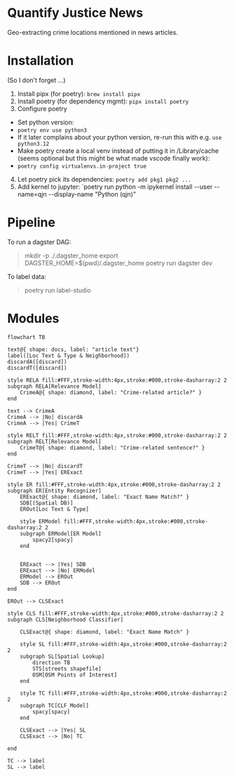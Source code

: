 # Quantify Justice News

Geo-extracting crime locations mentioned in news articles.

# Installation

(So I don't forget ...)

1. Install pipx (for poetry): `brew install pipx`
2. Install poetry (for dependency mgmt): `pipx install poetry`
3. Configure poetry
- Set python version:
- `poetry env use python3` 
-  If it later complains about your python version, re-run this with e.g. `use python3.12`
-  Make poetry create a local venv instead of putting it in /Library/cache (seems optional but this might be what made vscode finally work):
- `poetry config virtualenvs.in-project true`
4. Let poetry pick its dependencies: `poetry add pkg1 pkg2 ...`
5. Add kernel to jupyter: `poetry run python -m ipykernel install --user --name=qjn --display-name "Python (qjn)"

# Pipeline

To run a dagster DAG:
> mkdir -p ./.dagster_home
> export DAGSTER_HOME=$(pwd)/.dagster_home
> poetry run dagster dev

To label data:
> poetry run label-studio

# Modules

```mermaid
flowchart TB

text@{ shape: docs, label: "article text"}
label([Loc Text & Type & Neighborhood])
discardA([discard])
discardT([discard])

style RELA fill:#FFF,stroke-width:4px,stroke:#000,stroke-dasharray:2 2
subgraph RELA[Relevance Model]
    CrimeA@{ shape: diamond, label: "Crime-related article?" }
end

text --> CrimeA
CrimeA --> |No| discardA
CrimeA --> |Yes| CrimeT

style RELT fill:#FFF,stroke-width:4px,stroke:#000,stroke-dasharray:2 2
subgraph RELT[Relevance Model]
    CrimeT@{ shape: diamond, label: "Crime-related sentence?" }
end

CrimeT --> |No| discardT
CrimeT --> |Yes| ERExact

style ER fill:#FFF,stroke-width:4px,stroke:#000,stroke-dasharray:2 2
subgraph ER[Entity Recognizer]
    ERExact@{ shape: diamond, label: "Exact Name Match?" }
    SDB[(Spatial DB)]
    EROut[Loc Text & Type]

    style ERModel fill:#FFF,stroke-width:4px,stroke:#000,stroke-dasharray:2 2
    subgraph ERModel[ER Model]
        spacy2[spacy]
    end


    ERExact --> |Yes| SDB
    ERExact --> |No| ERModel
    ERModel --> EROut
    SDB --> EROut
end

EROut --> CLSExact

style CLS fill:#FFF,stroke-width:4px,stroke:#000,stroke-dasharray:2 2
subgraph CLS[Neighborhood Classifier]
    
    CLSExact@{ shape: diamond, label: "Exact Name Match" }
    
    style SL fill:#FFF,stroke-width:4px,stroke:#000,stroke-dasharray:2 2
    subgraph SL[Spatial Lookup]
        direction TB
        STS[streets shapefile]
        OSM[OSM Points of Interest]
    end

    style TC fill:#FFF,stroke-width:4px,stroke:#000,stroke-dasharray:2 2
    subgraph TC[CLF Model]
        spacy[spacy]
    end

    CLSExact --> |Yes| SL
    CLSExact --> |No| TC

end

TC --> label
SL --> label

```

<!-- # Project Structure

```
project/
├── data/
│   ├── raw/
│   │   ├── articles/
│   │   │   └── (input text files)
│   │   ├── shapefiles/
│   │   │   └── streets/
│   │   │       └── (streets shapefile files)
│   │   └── osm/
│   │       └── (OSM Points of Interest files)
│   ├── processed/
│   │   ├── spatial_db/
│   │   │   └── (spatial database files, e.g., GeoJSON, SQLite)
│   │   ├── er_model/
│   │   │   └── (saved spacy model files)
│   │   └── clf_model/
│   │       └── (saved spacy model files)
├── models/
│   ├── entity_recognizer/
│   │   ├── (saved ER model files)
│   └── neighborhood_classifier/
│       ├── (saved CLF model files)
├── scripts/
│   ├── entity_recognizer.py
│   ├── neighborhood_classifier.py
│   ├── spatial_db_builder.py
│   ├── data_processor.py
│   ├── main.py
├── notebooks/
│   ├── data_exploration.ipynb
│   ├── model_training_er.ipynb
│   ├── model_training_clf.ipynb
├── requirements.txt
├── README.md
```

# Project Structure Dagster

```
project/
├── data/
│   ├── raw/
│   │   ├── articles/
│   │   │   └── (input text files)
│   │   ├── shapefiles/
│   │   │   └── streets/
│   │   │       └── (streets shapefile files)
│   │   └── osm/
│   │       └── (OSM Points of Interest files)
│   ├── processed/
│   │   ├── spatial_db/
│   │   │   └── (spatial database files, e.g., GeoJSON, SQLite)
│   │   ├── er_model/
│   │   │   └── (saved spacy model files)
│   │   └── clf_model/
│   │       └── (saved spacy model files)
├── models/
│   ├── entity_recognizer/
│   │   ├── (saved ER model files)
│   └── neighborhood_classifier/
│       ├── (saved CLF model files)
├── pipelines/
│   ├── spatial_db_pipeline.py
│   ├── er_pipeline.py
│   ├── clf_pipeline.py
│   ├── full_pipeline.py
├── resources/
│   ├── spatial_db_resource.py
│   ├── er_model_resource.py
│   ├── clf_model_resource.py
│   ├── data_paths.py
├── scripts/
│   ├── entity_recognizer.py (may be refactored into Dagster ops)
│   ├── neighborhood_classifier.py (may be refactored into Dagster ops)
│   ├── spatial_db_builder.py (may be refactored into Dagster ops)
│   ├── data_processor.py (may be refactored into Dagster ops)
│   ├── main.py (Dagster CLI entry point)
├── notebooks/
│   ├── data_exploration.ipynb
│   ├── model_training_er.ipynb
│   ├── model_training_clf.ipynb
├── requirements.txt
├── pyproject.toml (for build/dependency management)
├── dagster.yaml (Dagster configuration)
├── README.md
```
 -->
